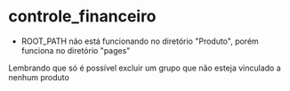 # controle_financeiro

- ROOT_PATH não está funcionando no diretório "Produto", porém funciona no diretório "pages"

Lembrando que só é possível excluir um grupo que não esteja vinculado a nenhum produto